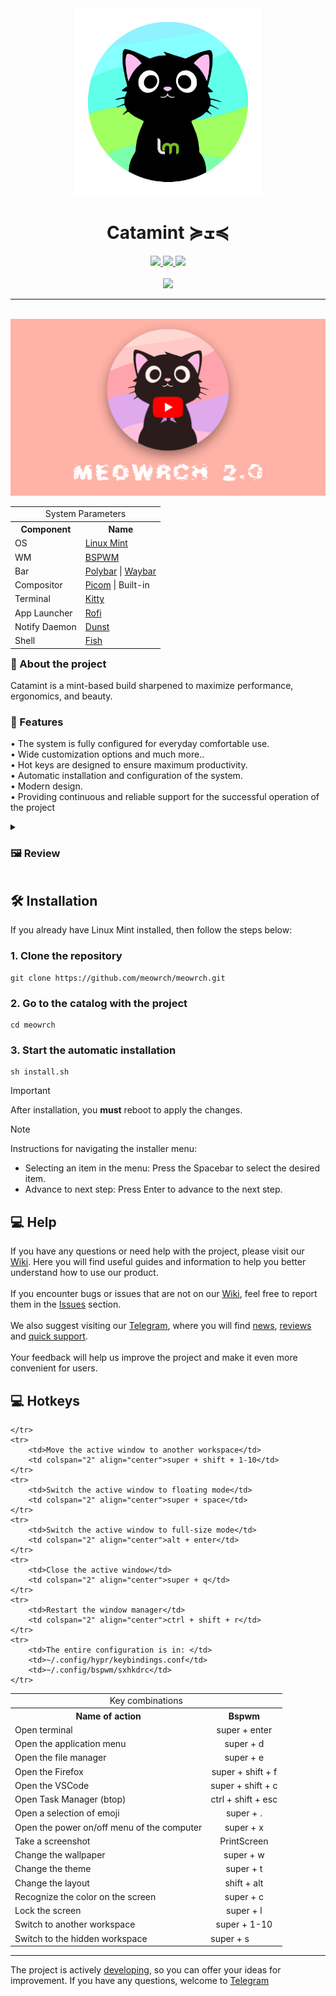 <div align="center">
	<img src=".meta/catamint-logo.png" width="300px">
	<h1> Catamint ≽ܫ≼</h1>
	<a href="https://github.com/meowrch/meowrch/issues">
		<img src="https://img.shields.io/github/issues/meowrch/meowrch?color=ffb29b&labelColor=1C2325&style=for-the-badge">
	</a>
	<a href="https://github.com/meowrch/meowrch/stargazers">
		<img src="https://img.shields.io/github/stars/meowrch/meowrch?color=fab387&labelColor=1C2325&style=for-the-badge">
	</a>
	<a href="./LICENSE">
		<img src="https://img.shields.io/github/license/meowrch/meowrch?color=FCA2AA&labelColor=1C2325&style=for-the-badge">
	</a>
	<br>
	<br>
	<a href="./README.md">
		<img src="https://img.shields.io/badge/README-RU-blue?color=cba6f7&labelColor=1C2325&style=for-the-badge">
	</a>
</div>

***

<br>
<a href="https://youtu.be/KdGPDF4p5CA"><img src=".meta/assets/video-preview-youtube.png"></a>

<!-- INFORMATION -->
<table align="right">
	<tr>
	    <td colspan="2" align="center">System Parameters</td>
	</tr>
	<tr>
	    <th>Component</th>
	    <th>Name</th>
	</tr>
	<tr>
	    <td>OS</td>
	    <td><a href="https://linuxmint.com/">Linux Mint</a></td>
	</tr>
	<tr>
	    <td title="Window Manager">WM</td>
	    <td><a href="https://github.com/baskerville/bspwm">BSPWM</a>
	</tr>
	<tr>
	    <td>Bar</td>
	    <td><a href="https://github.com/polybar/polybar">Polybar</a> | <a href="https://github.com/Alexays/Waybar">Waybar</a></td>
	</tr>
	<tr>
	    <td>Compositor</td>
	    <td><a href="https://github.com/yshui/picom">Picom</a> | Built-in</td>
	</tr>
	<tr>
	    <td>Terminal</td>
	    <td><a href="https://github.com/kovidgoyal/kitty">Kitty</a></td>
	</tr>
	<tr>
	    <td>App Launcher</td>
	    <td><a href="https://github.com/davatorium/rofi">Rofi</a></td>
	</tr>
	<tr>
	    <td>Notify Daemon</td>
	    <td><a href="https://github.com/dunst-project/dunst">Dunst</a></td>
	</tr>
	<tr>
	    <td>Shell</td>
	    <td><a href="https://github.com/fish-shell/fish-shell">Fish</a></td>
	</tr>
</table>
<div align="left">
	<h3> 📝 About the project</h2> 
	<p>
	Catamint is a mint-based build sharpened to maximize performance, ergonomics, and beauty.
	</p>
	<h3>🚀 Features</h2>
	<p>
	• The system is fully configured for everyday comfortable use.<br>
	• Wide customization options and much more.. <br>
	• Hot keys are designed to ensure maximum productivity.<br>
	• Automatic installation and configuration of the system.<br>
	• Modern design.<br>
	• Providing continuous and reliable support for the successful operation of the project<br>
	</p>
</div>

<!-- IMAGES -->
<details close> <summary><h3>🖼️ Review</h3></summary>
	<img src=".meta/assets/1.png">
	<img src=".meta/assets/2.png">
	<img src=".meta/assets/3.png">
	<img src=".meta/assets/4.png">
	<img src=".meta/assets/5.png">
	<img src=".meta/assets/6.png">
	<img src=".meta/assets/7.png">
</details>

<!-- INSTALLATION -->
## 🛠 Installation
If you already have Linux Mint installed, then follow the steps below:
### 1. Clone the repository
```
git clone https://github.com/meowrch/meowrch.git
```
### 2. Go to the catalog with the project
```
cd meowrch
```
### 3. Start the automatic installation
```
sh install.sh
```

> [!important]
> After installation, you **must** reboot to apply the changes.


> [!note]
> Instructions for navigating the installer menu:
> - Selecting an item in the menu: Press the Spacebar to select the desired item.
> - Advance to next step: Press Enter to advance to the next step.

<h2>💻 Help</h2>
If you have any questions or need help with the project, please visit our <a href="https://github.com/meowrch/meowrch/wiki">Wiki</a>. Here you will find useful guides and information to help you better understand how to use our product.<br><br>
If you encounter bugs or issues that are not on our <a href="https://github.com/meowrch/meowrch/wiki">Wiki</a>, feel free to report them in the <a href="https://github.com/meowrch/meowrch/issues">Issues</a> section.
<br><br>
We also suggest visiting our <a href="https://t.me/meowrch">Telegram</a>, where you will find <a href="https://t.me/meowrch/9">news</a>, <a href="https://t.me/meowrch/22">reviews</a> and <a href="https://t.me/meowrch/7">quick support</a>.
<br><br>
Your feedback will help us improve the project and make it even more convenient for users.


<h2>💻 Hotkeys</h2>
<table align="center">
	<tr>
		<td colspan="3" align="center">Key combinations</td>
	</tr>
    <tr>
        <th>Name of action</th>
		<th>Bspwm</th>
    </tr>
	<tr>
        <td>Open terminal</td>
		<td colspan="2" align="center">super + enter</td>
    </tr>
    <tr>
        <td>Open the application menu</td>
		<td colspan="2" align="center">super + d</td>
    </tr>
	<tr>
        <td>Open the file manager</td>
		<td colspan="2" align="center">super + e</td>
    </tr>
	<tr>
        <td>Open the Firefox</td>
		<td colspan="2" align="center">super + shift + f</td>
    </tr>
	<tr>
        <td>Open the VSCode</td>
		<td colspan="2" align="center">super + shift + c</td>
    </tr>
	<tr>
        <td>Open Task Manager (btop)</td>
		<td colspan="2" align="center">ctrl + shift + esc</td>
    </tr>
	<tr>
        <td>Open a selection of emoji</td>
		<td colspan="2" align="center">super + .</td>
    </tr>
    <tr>
        <td>Open the power on/off menu of the computer</td>
		<td colspan="2" align="center">super + x</td>
    </tr>
	<tr>
        <td>Take a screenshot</td>
		<td colspan="2" align="center">PrintScreen</td>
    </tr>
	<tr>
        <td>Change the wallpaper</td>
		<td colspan="2" align="center">super + w</td>
    </tr>
	<tr>
        <td>Change the theme</td>
		<td colspan="2" align="center">super + t</td>
    </tr>
	<tr>
        <td>Change the layout</td>
		<td colspan="2" align="center">shift + alt</td>
    </tr>
    <tr>
        <td>Recognize the color on the screen</td>
		<td colspan="2" align="center">super + c</td>
    </tr>
    <tr>
        <td>Lock the screen</td>
        <td colspan="2" align="center">super + l</td>
    </tr>
	<tr>
        <td>Switch to another workspace</td>
		<td colspan="2" align="center">super + 1-10</td>
    </tr>
	<tr>
        <td>Switch to the hidden workspace</td>
		<td>super + s</td>

    </tr>
    <tr>
        <td>Move the active window to another workspace</td>
		<td colspan="2" align="center">super + shift + 1-10</td>
    </tr>
    <tr>
        <td>Switch the active window to floating mode</td>
		<td colspan="2" align="center">super + space</td>
    </tr>
	<tr>
        <td>Switch the active window to full-size mode</td>
		<td colspan="2" align="center">alt + enter</td>
    </tr>
    <tr>
        <td>Close the active window</td>
		<td colspan="2" align="center">super + q</td>
    </tr>
    <tr>
        <td>Restart the window manager</td>
		<td colspan="2" align="center">ctrl + shift + r</td>
    </tr>
	<tr>
		<td>The entire configuration is in: </td>
		<td>~/.config/hypr/keybindings.conf</td>
		<td>~/.config/bspwm/sxhkdrc</td>
	</tr>
</table>

***

The project is actively <a href="https://github.com/meowrch/meowrch/projects">developing</a>, so you can offer your ideas for improvement.
If you have any questions, welcome to <a href="https://t.me/meowrch">Telegram</a>
